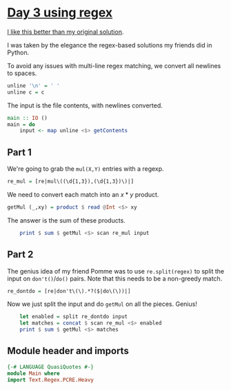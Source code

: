 # [Day 3 using regex](https://adventofcode.com/2024/day/3)

[I like this better than my original solution](day03.md).

I was taken by the elegance the regex-based solutions my friends did in Python.

To avoid any issues with multi-line regex matching,
we convert all newlines to spaces.

```haskell
unline '\n' = ' '
unline c = c
```

The input is the file contents, with newlines converted.

```haskell top:2
main :: IO ()
main = do
    input <- map unline <$> getContents
```

## Part 1

We're going to grab the `mul(X,Y)` entries with a regexp.

```haskell top:1
re_mul = [re|mul\((\d{1,3}),(\d{1,3})\)|]
```

We need to convert each match into an $x*y$ product.

```haskell
getMul (_,xy) = product $ read @Int <$> xy
```

The answer is the sum of these products.

```haskell top:2
    print $ sum $ getMul <$> scan re_mul input
```

## Part 2

The genius idea of my friend Pomme was to use `re.split(regex)`
to split the input on `don't()`/`do()` pairs.
Note that this needs to be a non-greedy match.

```haskell top:1
re_dontdo = [re|don't\(\).*?($|do\(\))|]
```

Now we just split the input and do `getMul` on all the pieces. Genius!

```haskell top:2
    let enabled = split re_dontdo input
    let matches = concat $ scan re_mul <$> enabled
    print $ sum $ getMul <$> matches
```

## Module header and imports

```haskell top
{-# LANGUAGE QuasiQuotes #-}
module Main where
import Text.Regex.PCRE.Heavy
```
